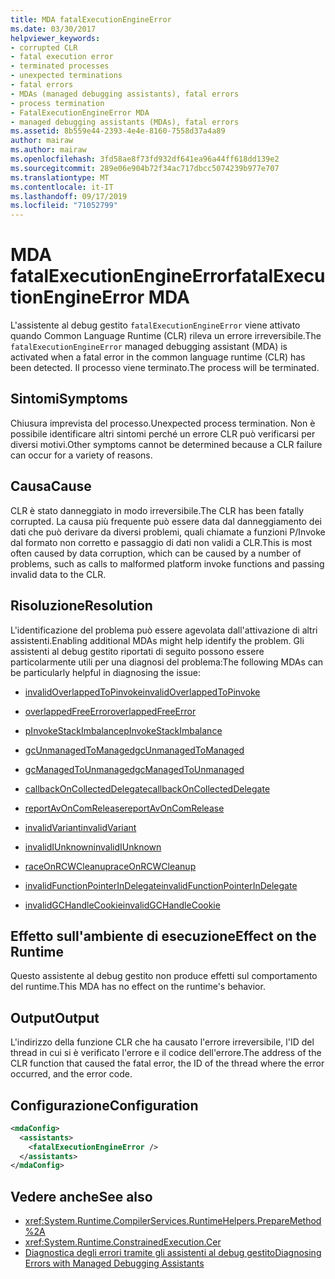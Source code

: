 ```yaml
---
title: MDA fatalExecutionEngineError
ms.date: 03/30/2017
helpviewer_keywords:
- corrupted CLR
- fatal execution error
- terminated processes
- unexpected terminations
- fatal errors
- MDAs (managed debugging assistants), fatal errors
- process termination
- FatalExecutionEngineError MDA
- managed debugging assistants (MDAs), fatal errors
ms.assetid: 8b559e44-2393-4e4e-8160-7558d37a4a89
author: mairaw
ms.author: mairaw
ms.openlocfilehash: 3fd58ae8f73fd932df641ea96a44ff618dd139e2
ms.sourcegitcommit: 289e06e904b72f34ac717dbcc5074239b977e707
ms.translationtype: MT
ms.contentlocale: it-IT
ms.lasthandoff: 09/17/2019
ms.locfileid: "71052799"
---
```

# <a name="fatalexecutionengineerror-mda"></a><span data-ttu-id="c5103-102">MDA fatalExecutionEngineError</span><span class="sxs-lookup"><span data-stu-id="c5103-102">fatalExecutionEngineError MDA</span></span>
<span data-ttu-id="c5103-103">L'assistente al debug gestito `fatalExecutionEngineError` viene attivato quando Common Language Runtime (CLR) rileva un errore irreversibile.</span><span class="sxs-lookup"><span data-stu-id="c5103-103">The `fatalExecutionEngineError` managed debugging assistant (MDA) is activated when a fatal error in the common language runtime (CLR) has been detected.</span></span> <span data-ttu-id="c5103-104">Il processo viene terminato.</span><span class="sxs-lookup"><span data-stu-id="c5103-104">The process will be terminated.</span></span>  
  
## <a name="symptoms"></a><span data-ttu-id="c5103-105">Sintomi</span><span class="sxs-lookup"><span data-stu-id="c5103-105">Symptoms</span></span>  
 <span data-ttu-id="c5103-106">Chiusura imprevista del processo.</span><span class="sxs-lookup"><span data-stu-id="c5103-106">Unexpected process termination.</span></span> <span data-ttu-id="c5103-107">Non è possibile identificare altri sintomi perché un errore CLR può verificarsi per diversi motivi.</span><span class="sxs-lookup"><span data-stu-id="c5103-107">Other symptoms cannot be determined because a CLR failure can occur for a variety of reasons.</span></span>  
  
## <a name="cause"></a><span data-ttu-id="c5103-108">Causa</span><span class="sxs-lookup"><span data-stu-id="c5103-108">Cause</span></span>  
 <span data-ttu-id="c5103-109">CLR è stato danneggiato in modo irreversibile.</span><span class="sxs-lookup"><span data-stu-id="c5103-109">The CLR has been fatally corrupted.</span></span> <span data-ttu-id="c5103-110">La causa più frequente può essere data dal danneggiamento dei dati che può derivare da diversi problemi, quali chiamate a funzioni P/Invoke dal formato non corretto e passaggio di dati non validi a CLR.</span><span class="sxs-lookup"><span data-stu-id="c5103-110">This is most often caused by data corruption, which can be caused by a number of problems, such as calls to malformed platform invoke functions and passing invalid data to the CLR.</span></span>  
  
## <a name="resolution"></a><span data-ttu-id="c5103-111">Risoluzione</span><span class="sxs-lookup"><span data-stu-id="c5103-111">Resolution</span></span>  
 <span data-ttu-id="c5103-112">L'identificazione del problema può essere agevolata dall'attivazione di altri assistenti.</span><span class="sxs-lookup"><span data-stu-id="c5103-112">Enabling additional MDAs might help identify the problem.</span></span> <span data-ttu-id="c5103-113">Gli assistenti al debug gestito riportati di seguito possono essere particolarmente utili per una diagnosi del problema:</span><span class="sxs-lookup"><span data-stu-id="c5103-113">The following MDAs can be particularly helpful in diagnosing the issue:</span></span>  
  
- [<span data-ttu-id="c5103-114">invalidOverlappedToPinvoke</span><span class="sxs-lookup"><span data-stu-id="c5103-114">invalidOverlappedToPinvoke</span></span>](invalidoverlappedtopinvoke-mda.md)  
  
- [<span data-ttu-id="c5103-115">overlappedFreeError</span><span class="sxs-lookup"><span data-stu-id="c5103-115">overlappedFreeError</span></span>](overlappedfreeerror-mda.md)  
  
- [<span data-ttu-id="c5103-116">pInvokeStackImbalance</span><span class="sxs-lookup"><span data-stu-id="c5103-116">pInvokeStackImbalance</span></span>](pinvokestackimbalance-mda.md)  
  
- [<span data-ttu-id="c5103-117">gcUnmanagedToManaged</span><span class="sxs-lookup"><span data-stu-id="c5103-117">gcUnmanagedToManaged</span></span>](gcunmanagedtomanaged-mda.md)  
  
- [<span data-ttu-id="c5103-118">gcManagedToUnmanaged</span><span class="sxs-lookup"><span data-stu-id="c5103-118">gcManagedToUnmanaged</span></span>](gcmanagedtounmanaged-mda.md)  
  
- [<span data-ttu-id="c5103-119">callbackOnCollectedDelegate</span><span class="sxs-lookup"><span data-stu-id="c5103-119">callbackOnCollectedDelegate</span></span>](callbackoncollecteddelegate-mda.md)  
  
- [<span data-ttu-id="c5103-120">reportAvOnComRelease</span><span class="sxs-lookup"><span data-stu-id="c5103-120">reportAvOnComRelease</span></span>](reportavoncomrelease-mda.md)  
  
- [<span data-ttu-id="c5103-121">invalidVariant</span><span class="sxs-lookup"><span data-stu-id="c5103-121">invalidVariant</span></span>](invalidvariant-mda.md)  
  
- [<span data-ttu-id="c5103-122">invalidIUnknown</span><span class="sxs-lookup"><span data-stu-id="c5103-122">invalidIUnknown</span></span>](invalidiunknown-mda.md)  
  
- [<span data-ttu-id="c5103-123">raceOnRCWCleanup</span><span class="sxs-lookup"><span data-stu-id="c5103-123">raceOnRCWCleanup</span></span>](raceonrcwcleanup-mda.md)  
  
- [<span data-ttu-id="c5103-124">invalidFunctionPointerInDelegate</span><span class="sxs-lookup"><span data-stu-id="c5103-124">invalidFunctionPointerInDelegate</span></span>](invalidfunctionpointerindelegate-mda.md)  
  
- [<span data-ttu-id="c5103-125">invalidGCHandleCookie</span><span class="sxs-lookup"><span data-stu-id="c5103-125">invalidGCHandleCookie</span></span>](invalidgchandlecookie-mda.md)  
  
## <a name="effect-on-the-runtime"></a><span data-ttu-id="c5103-126">Effetto sull'ambiente di esecuzione</span><span class="sxs-lookup"><span data-stu-id="c5103-126">Effect on the Runtime</span></span>  
 <span data-ttu-id="c5103-127">Questo assistente al debug gestito non produce effetti sul comportamento del runtime.</span><span class="sxs-lookup"><span data-stu-id="c5103-127">This MDA has no effect on the runtime's behavior.</span></span>  
  
## <a name="output"></a><span data-ttu-id="c5103-128">Output</span><span class="sxs-lookup"><span data-stu-id="c5103-128">Output</span></span>  
 <span data-ttu-id="c5103-129">L'indirizzo della funzione CLR che ha causato l'errore irreversibile, l'ID del thread in cui si è verificato l'errore e il codice dell'errore.</span><span class="sxs-lookup"><span data-stu-id="c5103-129">The address of the CLR function that caused the fatal error, the ID of the thread where the error occurred, and the error code.</span></span>  
  
## <a name="configuration"></a><span data-ttu-id="c5103-130">Configurazione</span><span class="sxs-lookup"><span data-stu-id="c5103-130">Configuration</span></span>  
  
```xml  
<mdaConfig>  
  <assistants>  
    <fatalExecutionEngineError />  
  </assistants>  
</mdaConfig>  
```  
  
## <a name="see-also"></a><span data-ttu-id="c5103-131">Vedere anche</span><span class="sxs-lookup"><span data-stu-id="c5103-131">See also</span></span>

- <xref:System.Runtime.CompilerServices.RuntimeHelpers.PrepareMethod%2A>
- <xref:System.Runtime.ConstrainedExecution.Cer>
- [<span data-ttu-id="c5103-132">Diagnostica degli errori tramite gli assistenti al debug gestito</span><span class="sxs-lookup"><span data-stu-id="c5103-132">Diagnosing Errors with Managed Debugging Assistants</span></span>](diagnosing-errors-with-managed-debugging-assistants.md)

